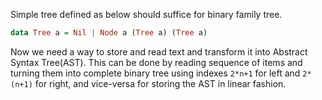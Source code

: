 Simple tree defined as below should suffice for binary family tree.

```haskell
data Tree a = Nil | Node a (Tree a) (Tree a)
```

Now we need a way to store and read text and transform it into Abstract Syntax Tree(AST). This can be done by reading sequence of items and turning them into complete binary tree using indexes `2*n+1` for left and `2*(n+1)` for right, and vice-versa for storing the AST in linear fashion.



